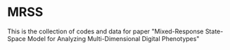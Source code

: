 # MRSS
This is the collection of codes and data for paper "Mixed-Response State-Space Model for Analyzing Multi-Dimensional Digital Phenotypes"